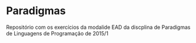 Paradigmas
==========

Repositório com os exercícios da modalide EAD da discplina de Paradigmas de
Linguagens de Programação de 2015/1 
